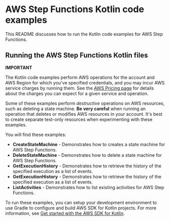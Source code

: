 # AWS Step Functions Kotlin code examples

This README discusses how to run the Kotlin code examples for AWS Step Functions.

## Running the AWS Step Functions Kotlin files

**IMPORTANT**

The Kotlin code examples perform AWS operations for the account and AWS Region for which you've specified credentials, and you may incur AWS service charges by running them. See the [AWS Pricing page](https://aws.amazon.com/pricing/) for details about the charges you can expect for a given service and operation.

Some of these examples perform *destructive* operations on AWS resources,  such as deleting a state machine. **Be very careful** when running an operation that deletes or modifies AWS resources in your account. It's best to create separate test-only resources when experimenting with these examples.

You will find these examples: 

- **CreateStateMachine** - Demonstrates how to creates a state machine for AWS Step Functions.
- **DeleteStateMachine** - Demonstrates how to delete a state machine for AWS Step Functions.
- **GetExecutionHistory** - Demonstrates how to retrieve the history of the specified execution as a list of events.
- **GetExecutionHistory** - Demonstrates how to retrieve the history of the specified execution as a list of events.
- **ListActivities** - Demonstrates how to list existing activities for AWS Step Functions.

To run these examples, you can setup your development environment to use Gradle to configure and build AWS SDK for Kotlin projects. For more information, 
see [Get started with the AWS SDK for Kotlin](https://docs.aws.amazon.com/sdk-for-kotlin/latest/developer-guide/setup.html). 
